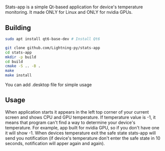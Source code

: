 #
Stats-app is a simple Qt-based application for device's temperature monitoring. It made ONLY for Linux and ONLY for nvidia GPUs.

## Building
```bash
sudo apt install qt6-base-dev # Install Qt6

git clone github.com/Lightning-py/stats-app
cd stats-app
mkdir -p build
cd build
cmake -S .. -B .
make
make install
```

You can add .desktop file for simple usage

## Usage
When application starts it appears in the left top corner of your current screen and shows CPU and GPU temperature. If temperature value is -1, it means that program can't find a way to determine your device's temperature. 
For example, app built for nvidia GPU, so if you don't have one it will show -1.
When devices temperature exit the safe state stats-app will send you notification (if device's temperature don't enter the safe state in 10 seconds, notification will apper again and again).
